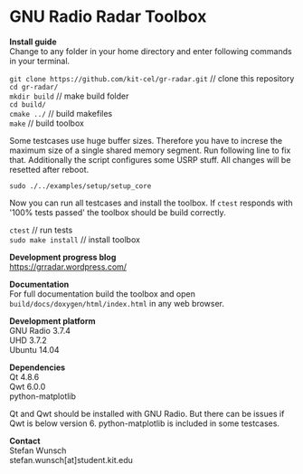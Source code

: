 GNU Radio Radar Toolbox
========

**Install guide**  
Change to any folder in your home directory and enter following commands in your terminal.

`git clone https://github.com/kit-cel/gr-radar.git` // clone this repository  
`cd gr-radar/`  
`mkdir build` // make build folder  
`cd build/`  
`cmake ../` // build makefiles  
`make` // build toolbox 

Some testcases use huge buffer sizes. Therefore you have to increse the maximum size of a single shared memory segment. Run following line to fix that. Additionally the script configures some USRP stuff. All changes will be resetted after reboot.

`sudo ./../examples/setup/setup_core`

Now you can run all testcases and install the toolbox. If `ctest` responds with '100% tests passed' the toolbox should be build correctly.

`ctest` // run tests  
`sudo make install` // install toolbox

**Development progress blog**  
https://grradar.wordpress.com/

**Documentation**  
For full documentation build the toolbox and open `build/docs/doxygen/html/index.html` in any web browser.

**Development platform**  
GNU Radio 3.7.4  
UHD 3.7.2  
Ubuntu 14.04

**Dependencies**  
Qt 4.8.6  
Qwt 6.0.0  
python-matplotlib  

Qt and Qwt should be installed with GNU Radio. But there can be issues if Qwt is below version 6. python-matplotlib is included in some testcases.

**Contact**  
Stefan Wunsch  
stefan.wunsch[at]student.kit.edu
